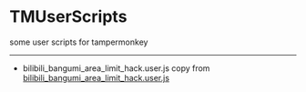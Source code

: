 # TMUserScripts
some user scripts for tampermonkey  

-------

- bilibili_bangumi_area_limit_hack.user.js copy from [bilibili_bangumi_area_limit_hack.user.js](https://github.com/ipcjs/bilibili-helper)

